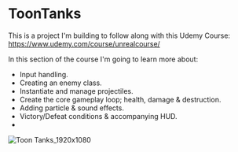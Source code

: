 # ToonTanks

This is a project I'm building to follow along with this Udemy Course:
https://www.udemy.com/course/unrealcourse/

In this section of the course I'm going to learn more about:

- Input handling.
- Creating an enemy class.
- Instantiate and manage projectiles.
- Create the core gameplay loop; health, damage & destruction.
- Adding particle & sound effects.
- Victory/Defeat conditions & accompanying HUD.
- 
![Toon Tanks_1920x1080](https://github.com/jezzergt/ToonTanks/assets/25508345/67180baa-42c8-46ed-8d45-a50e1a897ffe)
